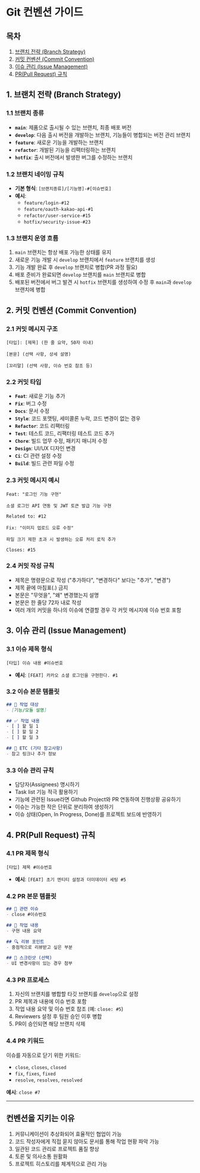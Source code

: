 # Git 컨벤션 가이드

## 목차
1. [브랜치 전략 (Branch Strategy)](#1-브랜치-전략-branch-strategy)
2. [커밋 컨벤션 (Commit Convention)](#2-커밋-컨벤션-commit-convention)
3. [이슈 관리 (Issue Management)](#3-이슈-관리-issue-management)
4. [PR(Pull Request) 규칙](#4-prpull-request-규칙)

## 1. 브랜치 전략 (Branch Strategy)

### 1.1 브랜치 종류

- **`main`**: 제품으로 출시될 수 있는 브랜치, 최종 배포 버전
- **`develop`**: 다음 출시 버전을 개발하는 브랜치, 기능들이 병합되는 버전 관리 브랜치
- **`feature`**: 새로운 기능을 개발하는 브랜치
- **`refactor`**: 개발된 기능을 리팩터링하는 브랜치
- **`hotfix`**: 출시 버전에서 발생한 버그를 수정하는 브랜치

### 1.2 브랜치 네이밍 규칙

- **기본 형식**: `[브랜치종류]/[기능명]-#[이슈번호]`
- **예시**:
  - `feature/login-#12`
  - `feature/oauth-kakao-api-#1`
  - `refactor/user-service-#15`
  - `hotfix/security-issue-#23`

### 1.3 브랜치 운영 흐름

1. `main` 브랜치는 항상 배포 가능한 상태를 유지
2. 새로운 기능 개발 시 `develop` 브랜치에서 `feature` 브랜치를 생성
3. 기능 개발 완료 후 `develop` 브랜치로 병합(PR 과정 필요)
4. 배포 준비가 완료되면 `develop` 브랜치를 `main` 브랜치로 병합
5. 배포된 버전에서 버그 발견 시 `hotfix` 브랜치를 생성하여 수정 후 `main`과 `develop` 브랜치에 병합

## 2. 커밋 컨벤션 (Commit Convention)

### 2.1 커밋 메시지 구조

```
[타입]: [제목] (한 줄 요약, 50자 이내)

[본문] (선택 사항, 상세 설명)

[꼬리말] (선택 사항, 이슈 번호 참조 등)
```

### 2.2 커밋 타입

- **`Feat`**: 새로운 기능 추가
- **`Fix`**: 버그 수정
- **`Docs`**: 문서 수정
- **`Style`**: 코드 포맷팅, 세미콜론 누락, 코드 변경이 없는 경우
- **`Refactor`**: 코드 리팩터링
- **`Test`**: 테스트 코드, 리팩터링 테스트 코드 추가
- **`Chore`**: 빌드 업무 수정, 패키지 매니저 수정
- **`Design`**: UI/UX 디자인 변경
- **`Ci`**: CI 관련 설정 수정
- **`Build`**: 빌드 관련 파일 수정

### 2.3 커밋 메시지 예시

```
Feat: "로그인 기능 구현"

소셜 로그인 API 연동 및 JWT 토큰 발급 기능 구현

Related to: #12
```

```
Fix: "이미지 업로드 오류 수정"

파일 크기 제한 초과 시 발생하는 오류 처리 로직 추가

Closes: #15
```

### 2.4 커밋 작성 규칙

- 제목은 명령문으로 작성 ("추가하다", "변경하다" 보다는 "추가", "변경")
- 제목 끝에 마침표(.) 금지
- 본문은 "무엇을", "왜" 변경했는지 설명
- 본문은 한 줄당 72자 내로 작성
- 여러 개의 커밋을 하나의 이슈에 연결할 경우 각 커밋 메시지에 이슈 번호 포함

## 3. 이슈 관리 (Issue Management)

### 3.1 이슈 제목 형식

```
[타입] 이슈 내용 #이슈번호
```

- **예시**: `[FEAT] 카카오 소셜 로그인을 구현한다. #1`

### 3.2 이슈 본문 템플릿

```markdown
## 📄 작업 대상
- [기능/모듈 설명]

## ✅ 작업 내용
- [ ] 할 일 1
- [ ] 할 일 2
- [ ] 할 일 3

## 📎 ETC (기타 참고사항)
- 참고 링크나 추가 정보
```

### 3.3 이슈 관리 규칙

- 담당자(Assignees) 명시하기
- Task list 기능 적극 활용하기
- 기능에 관련된 Issue라면 Github Project와 PR 연동하여 진행상황 공유하기
- 이슈는 가능한 작은 단위로 분리하여 생성하기
- 이슈 상태(Open, In Progress, Done)를 프로젝트 보드에 반영하기

## 4. PR(Pull Request) 규칙

### 4.1 PR 제목 형식

```
[타입] 제목 #이슈번호
```

- **예시**: `[FEAT] 초기 엔티티 설정과 더미데이터 세팅 #5`

### 4.2 PR 본문 템플릿

```markdown
## 📌 관련 이슈
- close #이슈번호

## 📄 작업 내용
- 구현 내용 요약

## 🔍 리뷰 포인트
- 중점적으로 리뷰받고 싶은 부분

## 📸 스크린샷 (선택)
- UI 변경사항이 있는 경우 첨부
```

### 4.3 PR 프로세스

1. 자신의 브랜치를 병합할 타깃 브랜치를 `develop`으로 설정
2. PR 제목과 내용에 이슈 번호 포함
3. 작업 내용 요약 및 이슈 번호 참조 (예: `close: #5`)
4. Reviewers 설정 후 팀원 승인 이후 병합
5. PR이 승인되면 해당 브랜치 삭제

### 4.4 PR 키워드

이슈를 자동으로 닫기 위한 키워드:
- `close`, `closes`, `closed`
- `fix`, `fixes`, `fixed`
- `resolve`, `resolves`, `resolved`

**예시**: `close #7`

---

## 컨벤션을 지키는 이유

1. 커뮤니케이션이 추상화되어 효율적인 협업이 가능
2. 코드 작성자에게 직접 묻지 않아도 문서를 통해 작업 현황 파악 가능
3. 일관된 코드 관리로 프로젝트 품질 향상
4. 토론 및 의사소통 원활화
5. 프로젝트 히스토리를 체계적으로 관리 가능